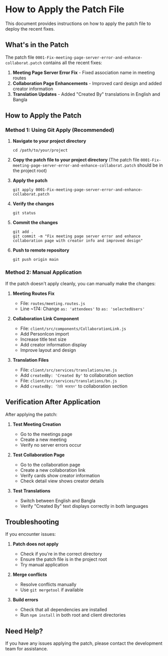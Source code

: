 # How to Apply the Patch File

This document provides instructions on how to apply the patch file to deploy the recent fixes.

## What's in the Patch

The patch file `0001-Fix-meeting-page-server-error-and-enhance-collaborat.patch` contains all the recent fixes:

1. **Meeting Page Server Error Fix** - Fixed association name in meeting routes
2. **Collaboration Page Enhancements** - Improved card design and added creator information
3. **Translation Updates** - Added "Created By" translations in English and Bangla

## How to Apply the Patch

### Method 1: Using Git Apply (Recommended)

1. **Navigate to your project directory**
   ```
   cd /path/to/your/project
   ```

2. **Copy the patch file to your project directory**
   (The patch file `0001-Fix-meeting-page-server-error-and-enhance-collaborat.patch` should be in the project root)

3. **Apply the patch**
   ```
   git apply 0001-Fix-meeting-page-server-error-and-enhance-collaborat.patch
   ```

4. **Verify the changes**
   ```
   git status
   ```

5. **Commit the changes**
   ```
   git add .
   git commit -m "Fix meeting page server error and enhance collaboration page with creator info and improved design"
   ```

6. **Push to remote repository**
   ```
   git push origin main
   ```

### Method 2: Manual Application

If the patch doesn't apply cleanly, you can manually make the changes:

1. **Meeting Routes Fix**
   - File: `routes/meeting.routes.js`
   - Line ~174: Change `as: 'attendees'` to `as: 'selectedUsers'`

2. **Collaboration Link Component**
   - File: `client/src/components/CollaborationLink.js`
   - Add PersonIcon import
   - Increase title text size
   - Add creator information display
   - Improve layout and design

3. **Translation Files**
   - File: `client/src/services/translations/en.js`
   - Add `createdBy: 'Created By'` to collaboration section
   - File: `client/src/services/translations/bn.js`
   - Add `createdBy: 'তৈরি করেছেন'` to collaboration section

## Verification After Application

After applying the patch:

1. **Test Meeting Creation**
   - Go to the meetings page
   - Create a new meeting
   - Verify no server errors occur

2. **Test Collaboration Page**
   - Go to the collaboration page
   - Create a new collaboration link
   - Verify cards show creator information
   - Check detail view shows creator details

3. **Test Translations**
   - Switch between English and Bangla
   - Verify "Created By" text displays correctly in both languages

## Troubleshooting

If you encounter issues:

1. **Patch does not apply**
   - Check if you're in the correct directory
   - Ensure the patch file is in the project root
   - Try manual application

2. **Merge conflicts**
   - Resolve conflicts manually
   - Use `git mergetool` if available

3. **Build errors**
   - Check that all dependencies are installed
   - Run `npm install` in both root and client directories

## Need Help?

If you have any issues applying the patch, please contact the development team for assistance.